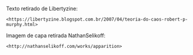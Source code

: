Texto retirado de Libertyzine:

`<https://libertyzine.blogspot.com.br/2007/04/teoria-do-caos-robert-p-murphy.html>`

Imagem de capa retirada NathanSelikoff:

`<http://nathanselikoff.com/works/apparition>`